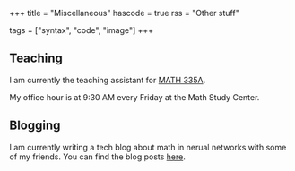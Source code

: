 +++
title = "Miscellaneous"
hascode = true
rss = "Other stuff"

tags = ["syntax", "code", "image"]
+++

## Teaching
I am currently the teaching assistant for [MATH 335A](https://math.washington.edu/courses/2024/winter/math/335/a).

My office hour is at 9:30 AM every Friday at the Math Study Center.

## Blogging

I am currently writing a tech blog about math in nerual networks with some of my friends. You can find the blog posts [here](https://linhang-h.github.io/Neural-Networks-with-Math/menu1/).